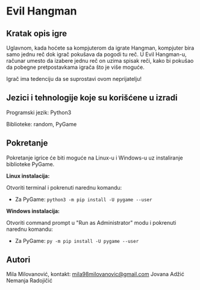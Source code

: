 # Evil Hangman
## Kratak opis igre

Uglavnom, kada hoćete sa kompjuterom da igrate Hangman, kompjuter bira samo jednu reč dok igrač pokušava da pogodi tu reč. U Evil 
Hangman-u, računar umesto da izabere jednu reč on uzima spisak reči, kako bi pokušao da pobegne pretpostavkama igrača što je više 
moguće. 

Igrač ima tedenciju da se suprostavi ovom neprijatelju!

## Jezici i tehnologije koje su korišćene u izradi

Programski jezik: Python3 

Biblioteke: random, PyGame

## Pokretanje
Pokretanje igrice će biti moguće na Linux-u i Windows-u uz instaliranje biblioteke PyGame.  

**Linux instalacija:**

Otvoriti terminal i pokrenuti narednu komandu:
* Za PyGame:  `python3 -m pip install -U pygame --user`   


**Windows instalacija:** 

Otvoriti command prompt u "Run as Administrator" modu i pokrenuti narednu komandu:   
* Za PyGame: `py -m pip install -U pygame --user`


## Autori
Mila Milovanović, kontakt: mila98milovanovic@gmail.com
Jovana Adžić
Nemanja Radojičić

